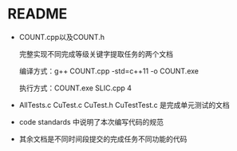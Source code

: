 #  README

- COUNT.cpp以及COUNT.h

  完整实现不同完成等级关键字提取任务的两个文档

  编译方式：g++ COUNT.cpp -std=c++11 -o  COUNT.exe

  执行方式：COUNT.exe SLIC.cpp 4

- AllTests.c CuTest.c CuTest.h CuTestTest.c 是完成单元测试的文档

- code standards 中说明了本次编写代码的规范

- 其余文档是不同时间段提交的完成任务不同功能的代码
